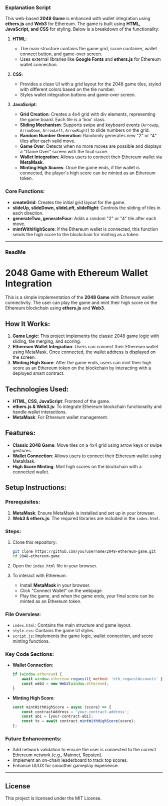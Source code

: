 ### Explanation Script

This web-based **2048 Game** is enhanced with wallet integration using **ethers.js** and **Web3** for Ethereum. The game is built using **HTML, JavaScript, and CSS** for styling. Below is a breakdown of the functionality:

1. **HTML**:
    - The main structure contains the game grid, score container, wallet connect button, and game-over screen.
    - Uses external libraries like **Google Fonts** and **ethers.js** for Ethereum wallet connection.
  
2. **CSS**:
    - Provides a clean UI with a grid layout for the 2048 game tiles, styled with different colors based on the tile number.
    - Styles wallet integration buttons and game-over screen.

3. **JavaScript**:
    - **Grid Creation**: Creates a 4x4 grid with div elements, representing the game board. Each tile is a 'box' class.
    - **Sliding Mechanism**: Supports swipe and keyboard events (`ArrowUp`, `ArrowDown`, `ArrowLeft`, `ArrowRight`) to slide numbers on the grid.
    - **Random Number Generation**: Randomly generates new "2" or "4" tiles after each valid move.
    - **Game Over**: Detects when no more moves are possible and displays a "Game Over" screen with the final score.
    - **Wallet Integration**: Allows users to connect their Ethereum wallet via **MetaMask**.
    - **Minting High Scores**: Once the game ends, if the wallet is connected, the player's high score can be minted as an Ethereum token.

### Core Functions:
- **createGrid**: Creates the initial grid layout for the game.
- **slideUp, slideDown, slideLeft, slideRight**: Controls the sliding of tiles in each direction.
- **generateTwo, generateFour**: Adds a random "2" or "4" tile after each move.
- **mintWithHighScore**: If the Ethereum wallet is connected, this function sends the high score to the blockchain for minting as a token.

---

### ReadMe

# 2048 Game with Ethereum Wallet Integration

This is a simple implementation of the **2048 Game** with Ethereum wallet connectivity. The user can play the game and mint their high score on the Ethereum blockchain using **ethers.js** and **Web3**.

## How It Works:

1. **Game Logic**: This project implements the classic 2048 game logic with sliding, tile merging, and scoring.
2. **Ethereum Wallet Integration**: Users can connect their Ethereum wallet using MetaMask. Once connected, the wallet address is displayed on the screen.
3. **Minting High Score**: After the game ends, users can mint their high score as an Ethereum token on the blockchain by interacting with a deployed smart contract.

## Technologies Used:

- **HTML, CSS, JavaScript**: Frontend of the game.
- **ethers.js & Web3.js**: To integrate Ethereum blockchain functionality and handle wallet interactions.
- **MetaMask**: For Ethereum wallet management.
  
## Features:

- **Classic 2048 Game**: Move tiles on a 4x4 grid using arrow keys or swipe gestures.
- **Wallet Connection**: Allows users to connect their Ethereum wallet using MetaMask.
- **High Score Minting**: Mint high scores on the blockchain with a connected wallet.

## Setup Instructions:

### Prerequisites:

1. **MetaMask**: Ensure MetaMask is installed and set up in your browser.
2. **Web3 & ethers.js**: The required libraries are included in the `index.html`.

### Steps:

1. Clone this repository:
   ```bash
   git clone https://github.com/yourusername/2048-ethereum-game.git
   cd 2048-ethereum-game
   ```

2. Open the `index.html` file in your browser.

3. To interact with Ethereum:
   - Install **MetaMask** in your browser.
   - Click "Connect Wallet" on the webpage.
   - Play the game, and when the game ends, your final score can be minted as an Ethereum token.

### File Overview:

- `index.html`: Contains the main structure and game layout.
- `style.css`: Contains the game UI styles.
- `script.js`: Implements the game logic, wallet connection, and score minting functions.

### Key Code Sections:

- **Wallet Connection**: 
  ```javascript
  if (window.ethereum) {
      await window.ethereum.request({ method: 'eth_requestAccounts' });
      const web3 = new Web3(window.ethereum);
  }
  ```

- **Minting High Score**:
  ```javascript
  const mintWithHighScore = async (score) => {
      const contractAddress = 'your-contract-address';
      const abi = [your-contract-abi];
      const tx = await contract.mintWithHighScore(score);
  };
  ```

### Future Enhancements:

- Add network validation to ensure the user is connected to the correct Ethereum network (e.g., Mainnet, Ropsten).
- Implement an on-chain leaderboard to track top scores.
- Enhance UI/UX for smoother gameplay experience.

---

## License

This project is licensed under the MIT License.
